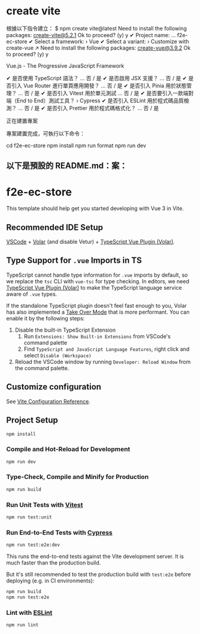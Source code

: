 # create vite

根據以下指令建立：
$ npm create vite@latest
Need to install the following packages:
create-vite@5.2.1
Ok to proceed? (y) y
✔ Project name: … f2e-ec-store
✔ Select a framework: › Vue
✔ Select a variant: › Customize with create-vue ↗
Need to install the following packages:
create-vue@3.9.2
Ok to proceed? (y) y

Vue.js - The Progressive JavaScript Framework

✔ 是否使用 TypeScript 語法？ … 否 / 是
✔ 是否啟用 JSX 支援？ … 否 / 是
✔ 是否引入 Vue Router 進行單頁應用開發？ … 否 / 是
✔ 是否引入 Pinia 用於狀態管理？ … 否 / 是
✔ 是否引入 Vitest 用於單元測試 … 否 / 是
✔ 是否要引入一款端對端（End to End）測試工具？ › Cypress
✔ 是否引入 ESLint 用於程式碼品質檢測？ … 否 / 是
✔ 是否引入 Prettier 用於程式碼格式化？ … 否 / 是

正在建置專案

專案建置完成，可執行以下命令：

cd f2e-ec-store
npm install
npm run format
npm run dev

## 以下是預設的 README.md：案：

# f2e-ec-store

This template should help get you started developing with Vue 3 in Vite.

## Recommended IDE Setup

[VSCode](https://code.visualstudio.com/) + [Volar](https://marketplace.visualstudio.com/items?itemName=Vue.volar) (and disable Vetur) + [TypeScript Vue Plugin (Volar)](https://marketplace.visualstudio.com/items?itemName=Vue.vscode-typescript-vue-plugin).

## Type Support for `.vue` Imports in TS

TypeScript cannot handle type information for `.vue` imports by default, so we replace the `tsc` CLI with `vue-tsc` for type checking. In editors, we need [TypeScript Vue Plugin (Volar)](https://marketplace.visualstudio.com/items?itemName=Vue.vscode-typescript-vue-plugin) to make the TypeScript language service aware of `.vue` types.

If the standalone TypeScript plugin doesn't feel fast enough to you, Volar has also implemented a [Take Over Mode](https://github.com/johnsoncodehk/volar/discussions/471#discussioncomment-1361669) that is more performant. You can enable it by the following steps:

1. Disable the built-in TypeScript Extension
   1. Run `Extensions: Show Built-in Extensions` from VSCode's command palette
   2. Find `TypeScript and JavaScript Language Features`, right click and select `Disable (Workspace)`
2. Reload the VSCode window by running `Developer: Reload Window` from the command palette.

## Customize configuration

See [Vite Configuration Reference](https://vitejs.dev/config/).

## Project Setup

```sh
npm install
```

### Compile and Hot-Reload for Development

```sh
npm run dev
```

### Type-Check, Compile and Minify for Production

```sh
npm run build
```

### Run Unit Tests with [Vitest](https://vitest.dev/)

```sh
npm run test:unit
```

### Run End-to-End Tests with [Cypress](https://www.cypress.io/)

```sh
npm run test:e2e:dev
```

This runs the end-to-end tests against the Vite development server.
It is much faster than the production build.

But it's still recommended to test the production build with `test:e2e` before deploying (e.g. in CI environments):

```sh
npm run build
npm run test:e2e
```

### Lint with [ESLint](https://eslint.org/)

```sh
npm run lint
```
